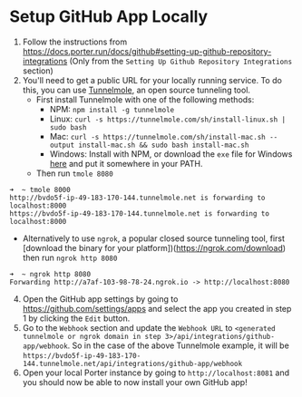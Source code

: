 # Setup GitHub App Locally

1. Follow the instructions from https://docs.porter.run/docs/github#setting-up-github-repository-integrations (Only from the `Setting Up Github Repository Integrations` section)
2. You'll need to get a public URL for your locally running service. To do this, you can use [Tunnelmole](https://github.com/robbie-cahill/tunnelmole-client), an open source tunneling tool.
   - First install Tunnelmole with one of the following methods:
     - NPM: `npm install -g tunnelmole`
     - Linux: `curl -s https://tunnelmole.com/sh/install-linux.sh | sudo bash`
     - Mac:  `curl -s https://tunnelmole.com/sh/install-mac.sh --output install-mac.sh && sudo bash install-mac.sh`
     - Windows: Install with NPM, or download the `exe` file for Windows [here](https://tunnelmole.com/downloads/tmole.exe) and put it somewhere in your PATH.
   - Then run `tmole 8080`

```
➜  ~ tmole 8000
http://bvdo5f-ip-49-183-170-144.tunnelmole.net is forwarding to localhost:8000
https://bvdo5f-ip-49-183-170-144.tunnelmole.net is forwarding to localhost:8000   
```
   - Alternatively to use `ngrok`, a popular closed source tunneling tool, first [download the binary for your platform])(https://ngrok.com/download) then run `ngrok http 8080`
```
➜  ~ ngrok http 8080
Forwarding http://a7af-103-98-78-24.ngrok.io -> http://localhost:8080
```
4. Open the GitHub app settings by going to https://github.com/settings/apps and select the app you created in step 1 by clicking the `Edit` button.
5. Go to the `Webhook` section and update the `Webhook URL` to `<generated tunnelmole or ngrok domain in step 3>/api/integrations/github-app/webhook`. So in the case of the above Tunnelmole example, it will be `https://bvdo5f-ip-49-183-170-144.tunnelmole.net/api/integrations/github-app/webhook`
6. Open your local Porter instance by going to `http://localhost:8081` and you should now be able to now install your own GitHub app!
